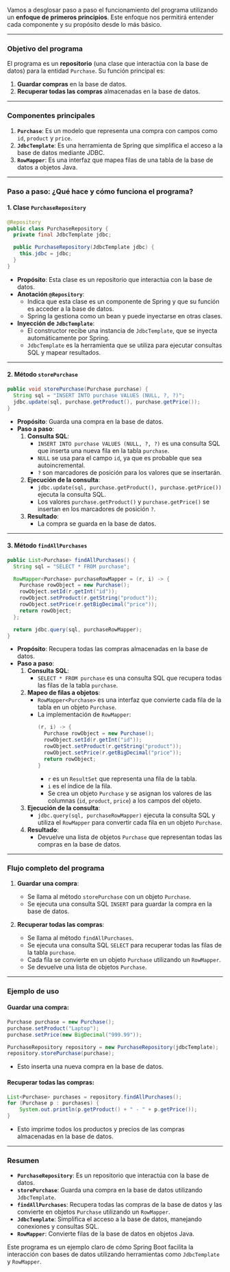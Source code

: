 Vamos a desglosar paso a paso el funcionamiento del programa utilizando un **enfoque de primeros principios**. Este enfoque nos permitirá entender cada componente y su propósito desde lo más básico.

---

### **Objetivo del programa**
El programa es un **repositorio** (una clase que interactúa con la base de datos) para la entidad `Purchase`. Su función principal es:
1. **Guardar compras** en la base de datos.
2. **Recuperar todas las compras** almacenadas en la base de datos.

---

### **Componentes principales**
1. **`Purchase`**: Es un modelo que representa una compra con campos como `id`, `product` y `price`.
2. **`JdbcTemplate`**: Es una herramienta de Spring que simplifica el acceso a la base de datos mediante JDBC.
3. **`RowMapper`**: Es una interfaz que mapea filas de una tabla de la base de datos a objetos Java.

---

### **Paso a paso: ¿Qué hace y cómo funciona el programa?**

#### **1. Clase `PurchaseRepository`**
```java
@Repository
public class PurchaseRepository {
  private final JdbcTemplate jdbc;

  public PurchaseRepository(JdbcTemplate jdbc) {
    this.jdbc = jdbc;
  }
}
```
- **Propósito**: Esta clase es un repositorio que interactúa con la base de datos.
- **Anotación `@Repository`**:
    - Indica que esta clase es un componente de Spring y que su función es acceder a la base de datos.
    - Spring la gestiona como un bean y puede inyectarse en otras clases.
- **Inyección de `JdbcTemplate`**:
    - El constructor recibe una instancia de `JdbcTemplate`, que se inyecta automáticamente por Spring.
    - `JdbcTemplate` es la herramienta que se utiliza para ejecutar consultas SQL y mapear resultados.

---

#### **2. Método `storePurchase`**
```java
public void storePurchase(Purchase purchase) {
  String sql = "INSERT INTO purchase VALUES (NULL, ?, ?)";
  jdbc.update(sql, purchase.getProduct(), purchase.getPrice());
}
```
- **Propósito**: Guarda una compra en la base de datos.
- **Paso a paso**:
    1. **Consulta SQL**:
        - `INSERT INTO purchase VALUES (NULL, ?, ?)` es una consulta SQL que inserta una nueva fila en la tabla `purchase`.
        - `NULL` se usa para el campo `id`, ya que es probable que sea autoincremental.
        - `?` son marcadores de posición para los valores que se insertarán.
    2. **Ejecución de la consulta**:
        - `jdbc.update(sql, purchase.getProduct(), purchase.getPrice())` ejecuta la consulta SQL.
        - Los valores `purchase.getProduct()` y `purchase.getPrice()` se insertan en los marcadores de posición `?`.
    3. **Resultado**:
        - La compra se guarda en la base de datos.

---

#### **3. Método `findAllPurchases`**
```java
public List<Purchase> findAllPurchases() {
  String sql = "SELECT * FROM purchase";

  RowMapper<Purchase> purchaseRowMapper = (r, i) -> {
    Purchase rowObject = new Purchase();
    rowObject.setId(r.getInt("id"));
    rowObject.setProduct(r.getString("product"));
    rowObject.setPrice(r.getBigDecimal("price"));
    return rowObject;
  };

  return jdbc.query(sql, purchaseRowMapper);
}
```
- **Propósito**: Recupera todas las compras almacenadas en la base de datos.
- **Paso a paso**:
    1. **Consulta SQL**:
        - `SELECT * FROM purchase` es una consulta SQL que recupera todas las filas de la tabla `purchase`.
    2. **Mapeo de filas a objetos**:
        - `RowMapper<Purchase>` es una interfaz que convierte cada fila de la tabla en un objeto `Purchase`.
        - La implementación de `RowMapper`:
          ```java
          (r, i) -> {
            Purchase rowObject = new Purchase();
            rowObject.setId(r.getInt("id"));
            rowObject.setProduct(r.getString("product"));
            rowObject.setPrice(r.getBigDecimal("price"));
            return rowObject;
          }
          ```
            - `r` es un `ResultSet` que representa una fila de la tabla.
            - `i` es el índice de la fila.
            - Se crea un objeto `Purchase` y se asignan los valores de las columnas (`id`, `product`, `price`) a los campos del objeto.
    3. **Ejecución de la consulta**:
        - `jdbc.query(sql, purchaseRowMapper)` ejecuta la consulta SQL y utiliza el `RowMapper` para convertir cada fila en un objeto `Purchase`.
    4. **Resultado**:
        - Devuelve una lista de objetos `Purchase` que representan todas las compras en la base de datos.

---

### **Flujo completo del programa**

1. **Guardar una compra**:
    - Se llama al método `storePurchase` con un objeto `Purchase`.
    - Se ejecuta una consulta SQL `INSERT` para guardar la compra en la base de datos.

2. **Recuperar todas las compras**:
    - Se llama al método `findAllPurchases`.
    - Se ejecuta una consulta SQL `SELECT` para recuperar todas las filas de la tabla `purchase`.
    - Cada fila se convierte en un objeto `Purchase` utilizando un `RowMapper`.
    - Se devuelve una lista de objetos `Purchase`.

---

### **Ejemplo de uso**

#### **Guardar una compra**:
```java
Purchase purchase = new Purchase();
purchase.setProduct("Laptop");
purchase.setPrice(new BigDecimal("999.99"));

PurchaseRepository repository = new PurchaseRepository(jdbcTemplate);
repository.storePurchase(purchase);
```
- Esto inserta una nueva compra en la base de datos.

#### **Recuperar todas las compras**:
```java
List<Purchase> purchases = repository.findAllPurchases();
for (Purchase p : purchases) {
    System.out.println(p.getProduct() + " - " + p.getPrice());
}
```
- Esto imprime todos los productos y precios de las compras almacenadas en la base de datos.

---

### **Resumen**
- **`PurchaseRepository`**: Es un repositorio que interactúa con la base de datos.
- **`storePurchase`**: Guarda una compra en la base de datos utilizando `JdbcTemplate`.
- **`findAllPurchases`**: Recupera todas las compras de la base de datos y las convierte en objetos `Purchase` utilizando un `RowMapper`.
- **`JdbcTemplate`**: Simplifica el acceso a la base de datos, manejando conexiones y consultas SQL.
- **`RowMapper`**: Convierte filas de la base de datos en objetos Java.

Este programa es un ejemplo claro de cómo Spring Boot facilita la interacción con bases de datos utilizando herramientas como `JdbcTemplate` y `RowMapper`.